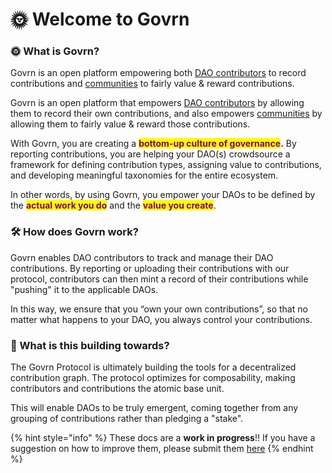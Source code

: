 # 🌞 Welcome to Govrn

### 🌞 What is Govrn?&#x20;

Govrn is an open platform empowering both [DAO contributors](use-cases/dao-contributors.md) to record contributions and [communities](use-cases/dao-leaders.md) to fairly value & reward contributions.

Govrn is an open platform that empowers [DAO contributors](use-cases/dao-contributors.md) by allowing them to record their own contributions, and also empowers [communities](use-cases/dao-leaders.md) by allowing them to fairly value & reward those contributions.&#x20;

With Govrn, you are creating a <mark style="color:purple;">**bottom-up culture of governance**</mark>**.**  By reporting contributions, you are helping your DAO(s) crowdsource a framework for defining contribution types, assigning value to contributions, and developing meaningful taxonomies for the entire ecosystem.

In other words, by using Govrn, you empower your DAOs to be defined by the <mark style="color:purple;">**actual work you do**</mark> and the <mark style="color:purple;">**value you create**</mark>.&#x20;

### 🛠 How does Govrn work?&#x20;

Govrn enables DAO contributors to track and manage their DAO contributions.  By reporting or uploading their contributions with our protocol, contributors can then mint a record of their contributions while "pushing" it to the applicable DAOs. &#x20;

In this way, we ensure that you “own your own contributions”, so that no matter what happens to your DAO, you always control your contributions.&#x20;

### 💫 What is this building towards?

The Govrn Protocol is ultimately building the tools for a decentralized contribution graph.  The protocol optimizes for composability, making contributors and contributions the atomic base unit.

This will enable DAOs to be truly emergent, coming together from any grouping of contributions rather than pledging a "stake".



{% hint style="info" %}
These docs are a **work in progress**!! If you have a suggestion on how to improve them, please submit them [here](get-involved/ideas-or-questions.md)
{% endhint %}
